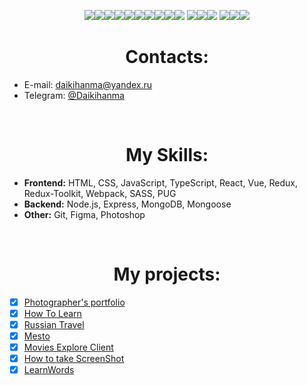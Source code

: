 <p align="center">
  <img src="https://img.shields.io/badge/html5-%23E34F26.svg?style=for-the-badge&logo=html5&logoColor=white" target="_blank"><img src="https://img.shields.io/badge/css3-%231572B6.svg?style=for-the-badge&logo=css3&logoColor=white" target="_blank"><img src="https://img.shields.io/badge/JavaScript-323330?style=for-the-badge&logo=javascript&logoColor=F7DF1E" target="_blank"><img src="https://img.shields.io/badge/typescript-%23007ACC.svg?style=for-the-badge&logo=typescript&logoColor=white"/><img src="https://img.shields.io/badge/React-20232A?style=for-the-badge&logo=react&logoColor=61DAFB" target="_blank"><img src="https://img.shields.io/badge/Vue.js-35495E?style=for-the-badge&logo=vue.js&logoColor=4FC08D" target="_blank"/><img src="https://img.shields.io/badge/webpack-%238DD6F9.svg?style=for-the-badge&logo=webpack&logoColor=black" target="_blank"><img src="https://img.shields.io/badge/Sass-CC6699?style=for-the-badge&logo=sass&logoColor=white" target="_blank"><img src="https://img.shields.io/badge/Pug-FFF?style=for-the-badge&logo=pug&logoColor=A86454" target="_blank"><img src="https://img.shields.io/badge/redux-%23593d88.svg?style=for-the-badge&logo=redux&logoColor=white"/>
  <img src="https://img.shields.io/badge/node.js-6DA55F?style=for-the-badge&logo=node.js&logoColor=white" target="_blank"><img src="https://img.shields.io/badge/express.js-%23404d59.svg?style=for-the-badge&logo=express&logoColor=%2361DAFB"><img src="https://img.shields.io/badge/MongoDB-%234ea94b.svg?style=for-the-badge&logo=mongodb&logoColor=white">
  <img src="https://img.shields.io/badge/git-%23F05033.svg?style=for-the-badge&logo=git&logoColor=white" target="_blank"><img src="https://img.shields.io/badge/adobe%20photoshop-%2331A8FF.svg?style=for-the-badge&logo=adobe%20photoshop&logoColor=white" target="_blank"><img src="https://img.shields.io/badge/figma-%23F24E1E.svg?style=for-the-badge&logo=figma&logoColor=white" target="_blank">
</p>

 <h1 align="center">Contacts:</h1>
 
 - E-mail: daikihanma@yandex.ru
 - Telegram: [@Daikihanma](https://t.me/DaikiHanma)

<br>

<p>
 <h1 align="center">My Skills:</h1>
 
  - **Frontend:** HTML, CSS, JavaScript, TypeScript, React, Vue, Redux, Redux-Toolkit, Webpack, SASS, PUG
  - **Backend:** Node.js, Express, MongoDB, Mongoose
  - **Other:** Git, Figma, Photoshop
 
</p>


<br>

<p>
 <h1 align="center">My projects:</h1>

 - [X] [Photographer's portfolio](https://github.com/HanmaDaiki/portfolio-site-spa)
 - [X] [How To Learn](https://github.com/HanmaDaiki/how-to-learn)
 - [X] [Russian Travel](https://github.com/HanmaDaiki/russian-travel)
 - [X] [Mesto](https://github.com/HanmaDaiki/react-mesto-auth)
 - [X] [Movies Explore Client](https://github.com/HanmaDaiki/my-movies-client)
 - [X] [How to take ScreenShot](https://github.com/HanmaDaiki/how-screenshot)
 - [X] [LearnWords](https://github.com/HanmaDaiki/learn-words)
